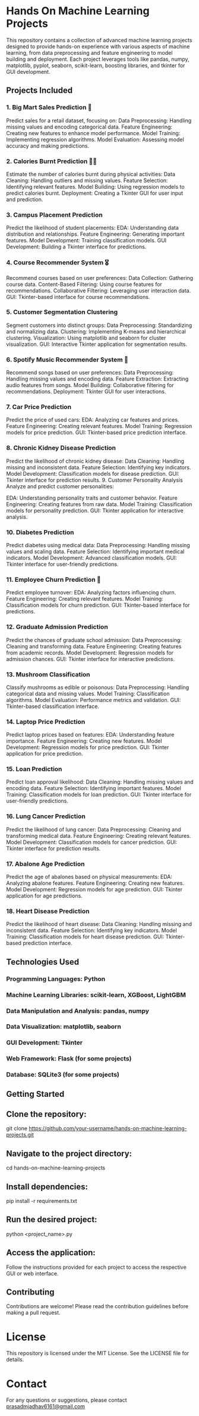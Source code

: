 # Hands On Machine Learning Projects

This repository contains a collection of advanced machine learning projects designed to provide hands-on experience with various aspects of machine learning, from data preprocessing and feature engineering to model building and deployment. Each project leverages tools like pandas, numpy, matplotlib, pyplot, seaborn, scikit-learn, boosting libraries, and tkinter for GUI development.

## Projects Included

### 1. Big Mart Sales Prediction 🛒
Predict sales for a retail dataset, focusing on:
Data Preprocessing: Handling missing values and encoding categorical data.
Feature Engineering: Creating new features to enhance model performance.
Model Training: Implementing regression algorithms.
Model Evaluation: Assessing model accuracy and making predictions.

### 2. Calories Burnt Prediction 🏃‍♂️
Estimate the number of calories burnt during physical activities:
Data Cleaning: Handling outliers and missing values.
Feature Selection: Identifying relevant features.
Model Building: Using regression models to predict calories burnt.
Deployment: Creating a Tkinter GUI for user input and prediction.

### 3. Campus Placement Prediction
Predict the likelihood of student placements:
EDA: Understanding data distribution and relationships.
Feature Engineering: Generating important features.
Model Development: Training classification models.
GUI Development: Building a Tkinter interface for predictions.

### 4. Course Recommender System 🎖️
Recommend courses based on user preferences:
Data Collection: Gathering course data.
Content-Based Filtering: Using course features for recommendations.
Collaborative Filtering: Leveraging user interaction data.
GUI: Tkinter-based interface for course recommendations.

### 5. Customer Segmentation Clustering
Segment customers into distinct groups:
Data Preprocessing: Standardizing and normalizing data.
Clustering: Implementing K-means and hierarchical clustering.
Visualization: Using matplotlib and seaborn for cluster visualization.
GUI: Interactive Tkinter application for segmentation results.

### 6. Spotify Music Recommender System 🎵
Recommend songs based on user preferences:
Data Preprocessing: Handling missing values and encoding data.
Feature Extraction: Extracting audio features from songs.
Model Building: Collaborative filtering for recommendations.
Deployment: Tkinter GUI for user interactions.

### 7. Car Price Prediction
Predict the price of used cars:
EDA: Analyzing car features and prices.
Feature Engineering: Creating relevant features.
Model Training: Regression models for price prediction.
GUI: Tkinter-based price prediction interface.

### 8. Chronic Kidney Disease Prediction
Predict the likelihood of chronic kidney disease:
Data Cleaning: Handling missing and inconsistent data.
Feature Selection: Identifying key indicators.
Model Development: Classification models for disease prediction.
GUI: Tkinter interface for prediction results.
9. Customer Personality Analysis
Analyze and predict customer personalities:

EDA: Understanding personality traits and customer behavior.
Feature Engineering: Creating features from raw data.
Model Training: Classification models for personality prediction.
GUI: Tkinter application for interactive analysis.

### 10. Diabetes Prediction
Predict diabetes using medical data:
Data Preprocessing: Handling missing values and scaling data.
Feature Selection: Identifying important medical indicators.
Model Development: Advanced classification models.
GUI: Tkinter interface for user-friendly predictions.

### 11. Employee Churn Prediction 👤
Predict employee turnover:
EDA: Analyzing factors influencing churn.
Feature Engineering: Creating relevant features.
Model Training: Classification models for churn prediction.
GUI: Tkinter-based interface for predictions.

### 12. Graduate Admission Prediction
Predict the chances of graduate school admission:
Data Preprocessing: Cleaning and transforming data.
Feature Engineering: Creating features from academic records.
Model Development: Regression models for admission chances.
GUI: Tkinter interface for interactive predictions.

### 13. Mushroom Classification
Classify mushrooms as edible or poisonous:
Data Preprocessing: Handling categorical data and missing values.
Model Training: Classification algorithms.
Model Evaluation: Performance metrics and validation.
GUI: Tkinter-based classification interface.

### 14. Laptop Price Prediction
Predict laptop prices based on features:
EDA: Understanding feature importance.
Feature Engineering: Creating new features.
Model Development: Regression models for price prediction.
GUI: Tkinter application for price prediction.

### 15. Loan Prediction
Predict loan approval likelihood:
Data Cleaning: Handling missing values and encoding data.
Feature Selection: Identifying important features.
Model Training: Classification models for loan prediction.
GUI: Tkinter interface for user-friendly predictions.

### 16. Lung Cancer Prediction
Predict the likelihood of lung cancer:
Data Preprocessing: Cleaning and transforming medical data.
Feature Engineering: Creating relevant features.
Model Development: Classification models for cancer prediction.
GUI: Tkinter interface for prediction results.

### 17. Abalone Age Prediction
Predict the age of abalones based on physical measurements:
EDA: Analyzing abalone features.
Feature Engineering: Creating new features.
Model Development: Regression models for age prediction.
GUI: Tkinter application for age predictions.

### 18. Heart Disease Prediction
Predict the likelihood of heart disease:
Data Cleaning: Handling missing and inconsistent data.
Feature Selection: Identifying key indicators.
Model Training: Classification models for heart disease prediction.
GUI: Tkinter-based prediction interface.

## Technologies Used
### Programming Languages: Python
### Machine Learning Libraries: scikit-learn, XGBoost, LightGBM
### Data Manipulation and Analysis: pandas, numpy
### Data Visualization: matplotlib, seaborn
### GUI Development: Tkinter
### Web Framework: Flask (for some projects)
### Database: SQLite3 (for some projects)

## Getting Started

## Clone the repository:
git clone https://github.com/your-username/hands-on-machine-learning-projects.git

## Navigate to the project directory:
cd hands-on-machine-learning-projects

## Install dependencies:
pip install -r requirements.txt

## Run the desired project:
python <project_name>.py

## Access the application:
Follow the instructions provided for each project to access the respective GUI or web interface.

## Contributing
Contributions are welcome! Please read the contribution guidelines before making a pull request.

# License
This repository is licensed under the MIT License. See the LICENSE file for details.

# Contact
For any questions or suggestions, please contact prasadmjadhav6161@gmail.com

